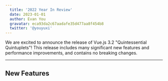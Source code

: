 ```yaml
---
  title: '2022 Year In Review'
  date: 2023-01-01
  author: Evan You
  gravatar: eca93da2c67aadafe35d477aa8f454b8
  twitter: '@youyuxi'
---
```


We are excited to announce the release of Vue.js 3.2 "Quintessential Quintuplets"! This release includes many significant new features and performance improvements, and contains no breaking changes.

---

## New Features